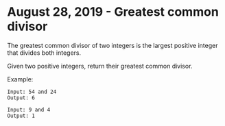 # August 28, 2019 - Greatest common divisor

The greatest common divisor of two integers is the largest positive integer 
that divides both integers.

Given two positive integers, return their greatest common divisor.

Example:
```
Input: 54 and 24
Output: 6

Input: 9 and 4
Output: 1
```